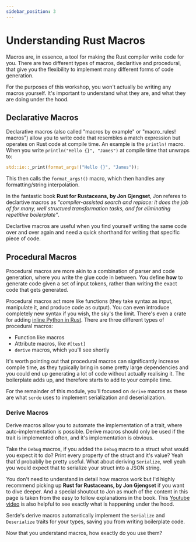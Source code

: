 ```yaml
---
sidebar_position: 3
---
```


# Understanding Rust Macros

Macros are, in essence, a tool for making the Rust compiler write code for you. There are two different types of macros, declaritive and procedural, that give you the flexibility to implement many different forms of code generation.

For the purposes of this workshop, you won't actually be writing any macros yourself. It's important to understand what they are, and what they are doing under the hood.

## Declarative Macros

Declarative macros (also called "macros by example" or "macro_rules! macros") allow you to write code that resembles a match expression but operates on Rust code at compile time. An example is the `println!` macro. When you write `println("Hello {}", "James")` at compile time that unwraps to:

```rust showLineNumbers
std::io::_print(format_args!("Hello {}", "James"));
```

This then calls the `format_args!()` macro, which then handles any formatting/string interpolation.

In the fantastic book **Rust for Rustaceans, by Jon Gjengset**, Jon referes to declartive macros as *"compiler-assisted search and replace: it does the job of for many, well structued transformation tasks, and for eliminating repetitive boilerplate"*.

Declartive macros are useful when you find yourself writing the same code over and over again and need a quick shorthand for writing that specific piece of code.

## Procedural Macros

Procedural macros are more akin to a combination of parser and code generation, where you write the glue code in between. You define **how** to generate code given a set of input tokens, rather than writing the exact code that gets generated.

Procedural macros act more like functions (they take syntax as input, manipulate it, and produce code as output). You can even introduce completely new syntax if you wish, the sky's the limit. There's even a crate for adding [inline Python in Rust](https://docs.rs/inline-python/latest/inline_python/). There are three different types of procedural macros:

- Function like macros
- Attribute macros, like `#[test]` 
- `derive` macros, which you'll see shortly

It's worth pointing out that procedural macros can significantly increase compile time, as they typically bring in some pretty large dependencies and you could end up generating a lot of code without actually realising it. The boilerplate adds  up, and therefore starts to add to your compile time.

For the remainder of this module, you'll focused on `derive` macros as these are what `serde` uses to implement serialization and deserialization.

### Derive Macros

Derive macros allow you to automate the implementation of a trait, where auto-implementation is possible. Derive macros should only be used if the trait is implemented often, and it's implementation is obvious.

Take the `Debug` macros, if you added the `Debug` macro to a struct what would you expect it to do? Print every property of the struct and it's value? Yeah that'd probablly be pretty useful. What about deriving `Serialize`, well yeah you would expect that to serialize your struct into a JSON string.

You don't need to understand in detail how macros work but I'd highly recommend picking up **Rust for Rustaceans, by Jon Gjengset** if you want to dive deeper. And a special shoutout to Jon as much of the content in this page is taken from the easy to follow explanations in the book. This [Youtube video](https://www.youtube.com/watch?v=Zmoy65pcHlk) is also helpful to see exactly what is happening under the hood.

Serde's derive macros automatically implement the `Serialize` and `Deserialize` traits for your types, saving you from writing boilerplate code.

Now that you understand macros, how exactly do you use them?